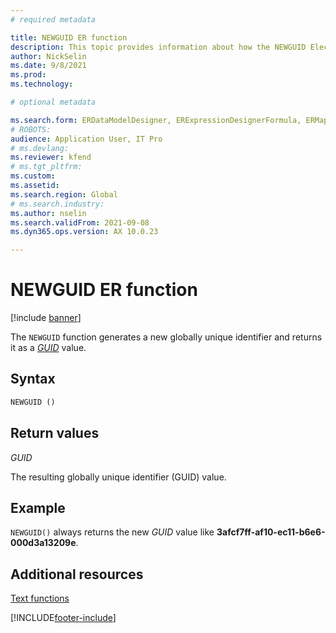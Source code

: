 ```yaml
---
# required metadata

title: NEWGUID ER function
description: This topic provides information about how the NEWGUID Electronic reporting (ER) function is used.
author: NickSelin
ms.date: 9/8/2021
ms.prod: 
ms.technology: 

# optional metadata

ms.search.form: ERDataModelDesigner, ERExpressionDesignerFormula, ERMappedFormatDesigner, ERModelMappingDesigner
# ROBOTS: 
audience: Application User, IT Pro
# ms.devlang: 
ms.reviewer: kfend
# ms.tgt_pltfrm: 
ms.custom: 
ms.assetid: 
ms.search.region: Global
# ms.search.industry: 
ms.author: nselin
ms.search.validFrom: 2021-09-08
ms.dyn365.ops.version: AX 10.0.23

---
```


# NEWGUID ER function

[!include [banner](../includes/banner.md)]

The `NEWGUID` function generates a new globally unique identifier and returns it as a *[GUID](er-formula-supported-data-types-primitive.md#guid)* value.

## Syntax

```vb
NEWGUID ()
```

## Return values

*GUID*

The resulting globally unique identifier (GUID) value.

## Example

`NEWGUID()` always returns the new *GUID* value like **3afcf7ff-af10-ec11-b6e6-000d3a13209e**.

## Additional resources

[Text functions](er-functions-category-text.md)


[!INCLUDE[footer-include](../../../includes/footer-banner.md)]
